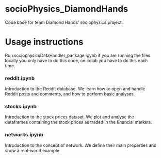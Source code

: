 # socioPhysics_DiamondHands
Code base for team Diamond Hands' sociophysics project. 

# Usage instructions
Run sociophysicsDataHandler_package.ipynb if you are running the files locally you only have to do this once, on colab you have to do this each time.

### reddit.ipynb 
Introduction to the Reddit database. We learn how to open and handle Reddit posts and comments, and how to perform basic analyses.

### stocks.ipynb 
Introduction to the stock prices dataset. We plot and analyse the dataframes containing the stock prices as traded in the financial markets.

### networks.ipynb 
Introduction to the concept of network. We define their main properties and show a real-world example
